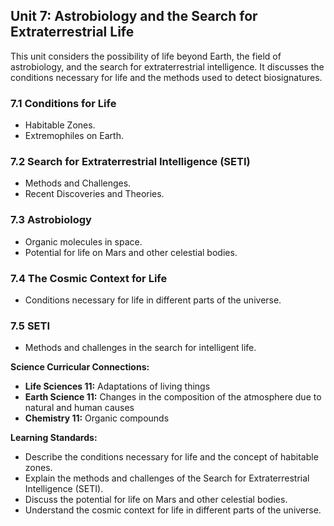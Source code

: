 ## Unit 7: Astrobiology and the Search for Extraterrestrial Life

This unit considers the possibility of life beyond Earth, the field of astrobiology, and the search for extraterrestrial intelligence. It discusses the conditions necessary for life and the methods used to detect biosignatures.

### 7.1 Conditions for Life
- Habitable Zones.
- Extremophiles on Earth.

### 7.2 Search for Extraterrestrial Intelligence (SETI)
- Methods and Challenges.
- Recent Discoveries and Theories.

### 7.3 Astrobiology
- Organic molecules in space.
- Potential for life on Mars and other celestial bodies.

### 7.4 The Cosmic Context for Life
- Conditions necessary for life in different parts of the universe.

### 7.5 SETI
- Methods and challenges in the search for intelligent life.

**Science Curricular Connections:**
- **Life Sciences 11:** Adaptations of living things
- **Earth Science 11:** Changes in the composition of the atmosphere due to natural and human causes
- **Chemistry 11:** Organic compounds

**Learning Standards:**
- Describe the conditions necessary for life and the concept of habitable zones.
- Explain the methods and challenges of the Search for Extraterrestrial Intelligence (SETI).
- Discuss the potential for life on Mars and other celestial bodies.
- Understand the cosmic context for life in different parts of the universe.